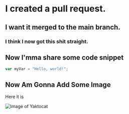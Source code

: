 # I created a pull request.
## I want it merged to the main branch.
### I think I now got this shit straight.

## Now I'mma share some code snippet

``` javascript
var myVar = "Hello, world!";
```

## Now Am Gonna Add Some Image

Here it is

![Image of Yaktocat](https://octodex.github.com/images/yaktocat.png)
